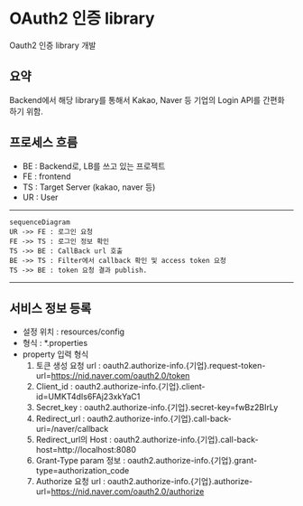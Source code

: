# OAuth2 인증 library


Oauth2 인증 library 개발

## 요약
Backend에서 해당 library를 통해서 Kakao, Naver 등 기업의 Login API를 간편화 하기 위함.

## 프로세스 흐름
* BE : Backend로, LB를 쓰고 있는 프로젝트
* FE : frontend
* TS : Target Server (kakao, naver 등)
* UR : User
***

```mermaid
sequenceDiagram
UR ->> FE : 로그인 요청
FE ->> TS : 로그인 정보 확인
TS ->> BE : CallBack url 호출
BE ->> TS : Filter에서 callback 확인 및 access token 요청
TS ->> BE : token 요청 결과 publish.

```

***

## 서비스 정보 등록
* 설정 위치 : resources/config
* 형식 : *.properties
* property 입력 형식
    1. 토큰 생성 요청 url : oauth2.authorize-info.{기업}.request-token-url=https://nid.naver.com/oauth2.0/token
    2. Client_id : oauth2.authorize-info.{기업}.client-id=UMKT4dIs6FAj23xkYaC1
    3. Secret_key : oauth2.authorize-info.{기업}.secret-key=fwBz2BIrLy
    4. Redirect_url : oauth2.authorize-info.{기업}.call-back-uri=/naver/callback
    5. Redirect_url의 Host : oauth2.authorize-info.{기업}.call-back-host=http://localhost:8080
    6. Grant-Type param 정보 : oauth2.authorize-info.{기업}.grant-type=authorization_code
    7. Authorize 요청 url : oauth2.authorize-info.{기업}.authorize-url=https://nid.naver.com/oauth2.0/authorize


